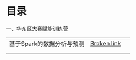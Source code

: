 # 目录

一、华东区大赛赋能训练营

|                 |                                           |   |
| --------------- | ----------------------------------------- | - |
| 基于Spark的数据分析与预测 | [Broken link](broken-reference "mention") |   |
|                 |                                           |   |
|                 |                                           |   |
